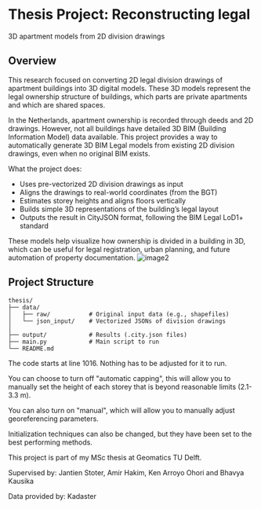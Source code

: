 # Thesis Project: Reconstructing legal
3D apartment models from
2D division drawings

## Overview
This research focused on converting 2D legal division drawings of apartment buildings into 3D digital models. These 3D models represent the legal ownership structure of buildings, which parts are private apartments and which are shared spaces.

In the Netherlands, apartment ownership is recorded through deeds and 2D drawings. However, not all buildings have detailed 3D BIM (Building Information Model) data available. This project provides a way to automatically generate 3D BIM Legal models from existing 2D division drawings, even when no original BIM exists.

What the project does:
- Uses pre-vectorized 2D division drawings as input
- Aligns the drawings to real-world coordinates (from the BGT)
- Estimates storey heights and aligns floors vertically
- Builds simple 3D representations of the building’s legal layout
- Outputs the result in CityJSON format, following the BIM Legal LoD1+ standard

These models help visualize how ownership is divided in a building in 3D, which can be useful for legal registration, urban planning, and future automation of property documentation.
![image2](https://github.com/user-attachments/assets/41822074-d712-483a-815a-2847740e5037)

## Project Structure

```
thesis/
├── data/
│   ├── raw/           # Original input data (e.g., shapefiles)
│   └── json_input/    # Vectorized JSONs of division drawings
│
├── output/            # Results (.city.json files)
├── main.py            # Main script to run
└── README.md
```

The code starts at line 1016. Nothing has to be adjusted for it to run.

You can choose to turn off "automatic capping", this will allow you to manually set the height of each storey that is beyond reasonable limits (2.1-3.3 m).

You can also turn on "manual", which will allow you to manually adjust georeferencing parameters.

Initialization techniques can also be changed, but they have been set to the best performing methods.




This project is part of my MSc thesis at Geomatics TU Delft.

Supervised by: Jantien Stoter, Amir Hakim, Ken Arroyo Ohori and Bhavya Kausika

Data provided by: Kadaster
